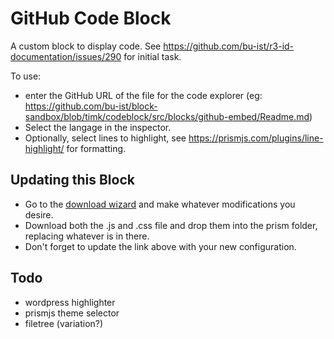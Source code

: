 # GitHub Code Block

A custom block to display code. See <https://github.com/bu-ist/r3-id-documentation/issues/290> for initial task.

To use:

- enter the GitHub URL of the file for the code explorer (eg: <https://github.com/bu-ist/block-sandbox/blob/timk/codeblock/src/blocks/github-embed/Readme.md>)
- Select the langage in the inspector.
- Optionally, select lines to highlight, see <https://prismjs.com/plugins/line-highlight/> for formatting.

## Updating this Block

- Go to the [download wizard](https://prismjs.com/download.html#themes=prism&languages=markup+css+clike+javascript+css-extras+json+markdown+markup-templating+php+sass+scss&plugins=line-highlight+line-numbers+show-invisibles+autolinker+show-language+inline-color+previewers+autoloader+normalize-whitespace+data-uri-highlight+toolbar+copy-to-clipboard+match-braces+treeview) and make whatever modifications you desire.
- Download both the .js and .css file and drop them into the prism folder, replacing whatever is in there.
- Don't forget to update the link above with your new configuration.

## Todo

- wordpress highlighter
- prismjs theme selector
- filetree (variation?)
